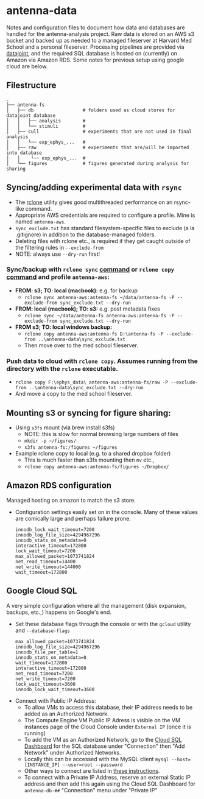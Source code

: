 antenna-data
===

Notes and configuration files to document how data and databases are handled for the antenna-analysis project. Raw data is stored on an AWS s3 bucket and backed up as needed to a managed fileserver at Harvard Med School and a personal fileserver. Processing pipelines are provided via [datajoint](https://github.com/datajoint/), and the required SQL database is hosted on (currently) on Amazon via Amazon RDS. Some notes for previous setup using google cloud are below.

## Filestructure
```
.
├── antenna-fs
│   ├── db                  # folders used as cloud stores for datajoint database
│   │   ├── analysis        #
│   │   └── stimuli         #
│   ├── cull                # experiments that are not used in final analysis
│   │   └── exp_ephys_...   #
│   ├── raw                 # experiments that are/will be imported into database
│   │    └── exp_ephys_...  #
│   └── figures             # figures generated during analysis for sharing
```

## Syncing/adding experimental data with `rsync`
- The [rclone](https://rclone.org/) utility gives good multithreaded performance on an rsync-like command.
- Appropriate AWS credentials are required to configure a profile. Mine is named `antenna-aws`.
- `sync_exclude.txt` has standard filesystem-specific files to exclude (a la .gitignore) in addition to the database-managed folders.
- Deleting files with rclone etc., is required if they get caught outside of the filtering rules in `--exclude-from`
- NOTE: always use `--dry-run` first!

### Sync/backup with `rclone sync` [command](https://rclone.org/commands/rclone_sync/) or `rclone copy` [command](https://rclone.org/commands/rclone_copy/) and profile `antenna-aws`: 
- **FROM: s3; TO: local (macbook):**  e.g. for backup
    - `rclone sync antenna-aws:antenna-fs ~/data/antenna-fs -P --exclude-from sync_exclude.txt --dry-run`
- **FROM: local (macbook); TO: s3:**  e.g. post metadata fixes
    - `rclone sync ~/data/antenna-fs antenna-aws:antenna-fs -P --exclude-from sync_exclude.txt --dry-run`
- **FROM s3; TO: local windows backup:**
    - `rclone copy antenna-aws:antenna-fs D:\antenna-fs -P --exclude-from ..\antenna-data\sync_exclude.txt`
    - Then move over to the med school fileserver.

### Push data to cloud with `rclone copy`. Assumes running from the directory with the `rclone` executable.
  - `rclone copy F:\ephys_data\ antenna-aws:antenna-fs/raw -P --exclude-from ..\antenna-data\sync_exclude.txt --dry-run`
  - And move a copy to the med school fileserver.

## Mounting s3 or syncing for figure sharing:
- Using `s3fs` mount (via brew install s3fs)
    - NOTE: this is slow for normal browsing large numbers of files
    - `mkdir -p ~/figures/`
    - `s3fs antenna-fs:/figures ~/figures`
- Example rclone copy to local (e.g. to a shared dropbox folder)
    - This is much faster than s3fs mounting then `mv` etc.,
    - `rclone copy antenna-aws:antenna-fs/figures ~/Dropbox/`

## Amazon RDS configuration
Managed hosting on amazon to match the s3 store.
- Configuration settings easily set on in the console. Many of these values are comically large and perhaps failure prone.
    ```
    innodb_lock_wait_timeout=7200
    innodb_log_file_size=4294967296
    innodb_stats_on_metadata=0
    interactive_timeout=172800
    lock_wait_timeout=7200
    max_allowed_packet=1073741824
    net_read_timeout=14400
    net_write_timeout=144000
    wait_timeout=172800
    ```

## Google Cloud SQL
A very simple configuration where all the management (disk expansion, backups, etc.,) happens on Google's end.
- Set these database flags through the console or with the `gcloud` utility and `--database-flags`
    ```
    max_allowed_packet=1073741824
    innodb_log_file_size=4294967296
    innodb_file_per_table=1
    innodb_stats_on_metadata=0
    wait_timeout=172800
    interactive_timeout=172800
    net_read_timeout=7200
    net_write_timeout=7200
    lock_wait_timeout=3600
    innodb_lock_wait_timeout=3600
    ```
- Connect with Public IP Address:
    - To allow VMs to access this database, their IP address needs to be added as an Authorized Network.
    - The Compute Engine VM Public IP Adress is visible on the VM instances page of the Cloud Console under `External IP` (once it is running)
    - To add the VM as an Authorized Network, go to the [Cloud SQL Dashboard](https://console.cloud.google.com/sql/) for the SQL database under "Connection" then "Add Network" under Authorized Networks.
    - Locally this can be accessed with the MySQL client `mysql --host=[INSTANCE_IP] --user=root --password`
    - Other ways to connect are listed in [these instructions](https://cloud.google.com/sql/docs/mysql/connect-compute-engine).
    - To connect with a Private IP Address, reserve an external Static IP address and then add this again using the Cloud SQL Dashboard for `antenna-db-##` "Connection" menu under "Private IP"
